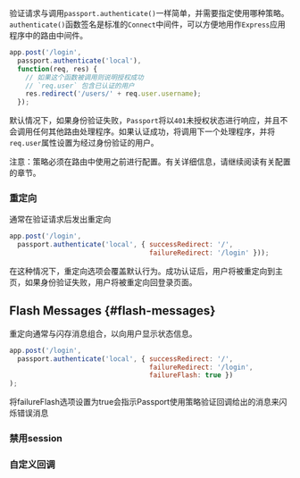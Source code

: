 验证请求与调用`passport.authenticate()`一样简单，并需要指定使用哪种策略。`authenticate()`函数签名是标准的`Connect`中间件，可以方便地用作`Express`应用程序中的路由中间件。

```js
app.post('/login',
  passport.authenticate('local'),
  function(req, res) {
    // 如果这个函数被调用则说明授权成功
    // `req.user` 包含已认证的用户
    res.redirect('/users/' + req.user.username);
  });
```

默认情况下，如果身份验证失败，`Passport`将以`401`未授权状态进行响应，并且不会调用任何其他路由处理程序。如果认证成功，将调用下一个处理程序，并将`req.user`属性设置为经过身份验证的用户。

注意：策略必须在路由中使用之前进行配置。有关详细信息，请继续阅读有关配置的章节。

### 重定向

通常在验证请求后发出重定向

```js
app.post('/login',
  passport.authenticate('local', { successRedirect: '/',
                                   failureRedirect: '/login' }));
```

在这种情况下，重定向选项会覆盖默认行为。成功认证后，用户将被重定向到主页，如果身份验证失败，用户将被重定向回登录页面。

## Flash Messages {#flash-messages}

重定向通常与闪存消息组合，以向用户显示状态信息。

```js
app.post('/login',
  passport.authenticate('local', { successRedirect: '/',
                                   failureRedirect: '/login',
                                   failureFlash: true })
);
```

将failureFlash选项设置为true会指示Passport使用策略验证回调给出的消息来闪烁错误消息

### 禁用session



### 自定义回调








